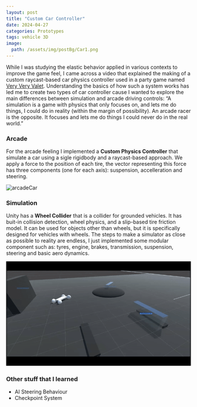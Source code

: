 ```yaml
---
layout: post
title: "Custom Car Controller"
date: 2024-04-27
categories: Prototypes
tags: vehicle 3D
image:
  path: /assets/img/postBg/Car1.png
---
```


While I was studying the elastic behavior applied in various contexts to improve the game feel, 
I came across a video that explained the making of a custom raycast-based car physics controller used in a party game named [Very Very Valet](https://www.youtube.com/watch?v=CdPYlj5uZeI). 
Understanding the basics of how such a system works has led me to create two types of car controller cause I wanted to explore the main differences between simulation and arcade driving controls: 
“A simulation is a game with physics that only focuses on, and lets me do things, I could do in reality (within the margin of possibility). 
An arcade racer is the opposite. It focuses and lets me do things I could never do in the real world.”

### Arcade
For the arcade feeling I implemented a **Custom Physics Controller** that simulate a car using a sigle rigidbody and a raycast-based approach. 
We apply a force to the position of each tire, the vector representing this force has three components (one for each axis): 
suspension, accelleration and steering.

![arcadeCar](/assets/img/gif/CarProto_Custom.gif)

### Simulation
Unity has a **Wheel Collider** that is a collider for grounded vehicles. 
It has buit-in collision detection, wheel physics, and a slip-based tire friction model. 
It can be used for objects other than wheels, but it is specifically designed for vehicles with wheels. 
The steps to make a simulator as close as possible to reality are endless, I just implemented some modular component such as: 
tyres, engine, brakes, transmission, suspension, steering and basic aero dynamics.

![simCar](/assets/img/gif/CarProto_Sim.gif)

### Other stuff that I learned

- AI Steering Behaviour
- Checkpoint System
